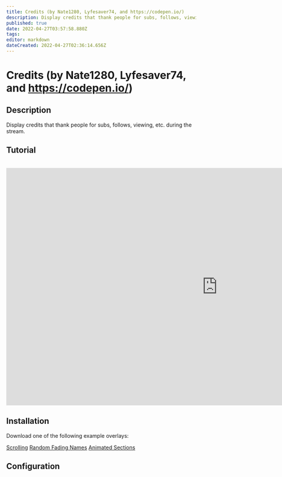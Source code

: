 ```yaml
---
title: Credits (by Nate1280, Lyfesaver74, and https://codepen.io/)
description: Display credits that thank people for subs, follows, viewing, etc. during the stream.
published: true
date: 2022-04-27T03:57:58.880Z
tags: 
editor: markdown
dateCreated: 2022-04-27T02:36:14.656Z
---
```


# Credits (by Nate1280, Lyfesaver74, and https://codepen.io/)

## Description

Display credits that thank people for subs, follows, viewing, etc. during the stream.

## Tutorial
<br>
<iframe width="1120" height="630" src="https://www.youtube.com/embed/7DrRWu_Lmu4" title="YouTube video player" frameborder="0" allow="accelerometer; autoplay; clipboard-write; encrypted-media; gyroscope; picture-in-picture" allowfullscreen></iframe>

## Installation

Download one of the following example overlays:

[Scrolling](https://cdn.discordapp.com/attachments/878288822620782612/878349667174330428/cph-credits-scroll-01.html)
[Random Fading Names](https://cdn.discordapp.com/attachments/878288822620782612/878349772916936704/cph-credits-fading-names.html)
[Animated Sections](https://cdn.discordapp.com/attachments/878288822620782612/878349809692602388/cph-credits-slide.html)

## Configuration